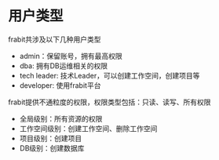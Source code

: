 #  用户类型

frabit共涉及以下几种用户类型

- admin：保留账号，拥有最高权限
- dba: 拥有DB运维相关的权限
- tech leader: 技术Leader，可以创建工作空间，创建项目等
- developer: 使用frabit平台

frabit提供不通粒度的权限，权限类型包括：只读、读写、所有权限

- 全局级别：所有资源的权限
- 工作空间级别：创建工作空间、删除工作空间
- 项目级别：创建项目
- DB级别：创建数据库


